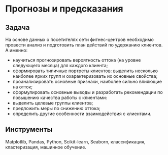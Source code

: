 
# Прогнозы и предсказания<a class="tocSkip">

## Задача<a class="tocSkip">

На основе данных о посетителях сети фитнес-центров необходимо провести анализ и подготовить план действий по удержанию клиентов.
А именно:
- научиться прогнозировать вероятность оттока (на уровне следующего месяца) для каждого клиента;
- сформировать типичные портреты клиентов: выделить несколько наиболее ярких групп и охарактеризовать их основные свойства;
- проанализировать основные признаки, наиболее сильно влияющие на отток;
- сформулировать основные выводы и разработать рекомендации по повышению качества работы с клиентами:
 - выделить целевые группы клиентов;
 - предложить меры по снижению оттока;
 - определить другие особенности взаимодействия с клиентами.

## Инструменты<a class="tocSkip">

Matplotlib, Pandas, Python, Scikit-learn, Seaborn, классификация, кластеризация, машинное обучение.
